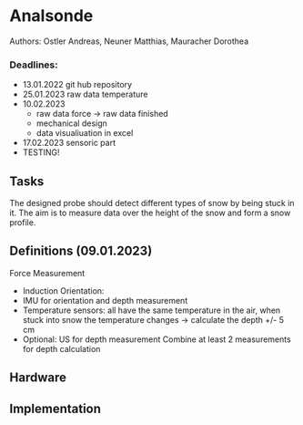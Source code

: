 # Analsonde
Authors: Ostler Andreas, Neuner Matthias, Mauracher Dorothea <br>
### Deadlines:
* 13.01.2022 git hub repository
* 25.01.2023 raw data temperature
* 10.02.2023 
  * raw data force -> raw data finished
  * mechanical design
  * data visualiuation in excel
* 17.02.2023 sensoric part
* TESTING!

## Tasks
The designed probe should detect different types of snow by being stuck in it. The aim is to measure data over the height of the snow and form a snow profile.

## Definitions (09.01.2023)
Force Measurement
* Induction 
Orientation: 
* IMU for orientation and depth measurement
* Temperature sensors: all have the same temperature in the air, when stuck into snow the temperature changes -> calculate the depth +/- 5 cm
* Optional: US for depth measurement 
Combine at least 2 measurements for depth calculation

## Hardware

## Implementation
